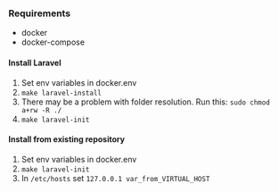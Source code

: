 ### Requirements
* docker
* docker-compose

#### Install Laravel
1. Set env variables in docker.env
2. ```make laravel-install```
3. There may be a problem with folder resolution. Run this: ```sudo chmod a+rw -R ./```  
4. ```make laravel-init```

#### Install from existing repository
1. Set env variables in docker.env
2. ```make laravel-init```
3. In ```/etc/hosts``` set ```127.0.0.1 var_from_VIRTUAL_HOST```